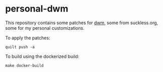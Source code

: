 # personal-dwm

This repository contains some patches for [dwm](https://dwm.suckless.org/),
some from suckless.org, some for my personal customizations.

To apply the patches:

`quilt push -a`

To build using the dockerized build:

`make docker-build`
